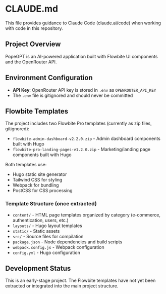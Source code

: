 # CLAUDE.md

This file provides guidance to Claude Code (claude.ai/code) when working with code in this repository.

## Project Overview

PopeGPT is an AI-powered application built with Flowbite UI components and the OpenRouter API.

## Environment Configuration

- **API Key**: OpenRouter API key is stored in `.env` as `OPENROUTER_API_KEY`
- The `.env` file is gitignored and should never be committed

## Flowbite Templates

The project includes two Flowbite Pro templates (currently as zip files, gitignored):
- `flowbite-admin-dashboard-v2.2.0.zip` - Admin dashboard components built with Hugo
- `flowbite-pro-landing-pages-v1.2.0.zip` - Marketing/landing page components built with Hugo

Both templates use:
- Hugo static site generator
- Tailwind CSS for styling
- Webpack for bundling
- PostCSS for CSS processing

### Template Structure (once extracted)
- `content/` - HTML page templates organized by category (e-commerce, authentication, users, etc.)
- `layouts/` - Hugo layout templates
- `static/` - Static assets
- `src/` - Source files for compilation
- `package.json` - Node dependencies and build scripts
- `webpack.config.js` - Webpack configuration
- `config.yml` - Hugo configuration

## Development Status

This is an early-stage project. The Flowbite templates have not yet been extracted or integrated into the main project structure.
